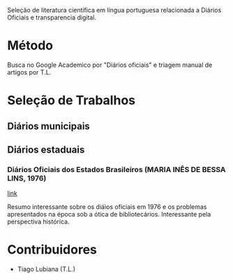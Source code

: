 
Seleção de literatura científica em língua portuguesa relacionada a Diários Oficiais e transparencia digital. 

# Método

Busca no Google Academico por "Diários oficiais" e triagem manual de artigos por T.L.


# Seleção de Trabalhos

## Diários municipais


## Diários estaduais

### Diários Oficiais dos Estados Brasileiros (MARIA INÊS DE BESSA LINS, 1976)

[link](https://brapci.inf.br/_repositorio/2010/02/pdf_d7a5189ebe_0008270.pdf)

Resumo interessante sobre os diáìos oficiais em 1976 e os problemas apresentados na época sob a ótica de bibliotecários.
Interessante pela perspectiva histórica. 



# Contribuidores

* Tiago Lubiana (T.L.)
